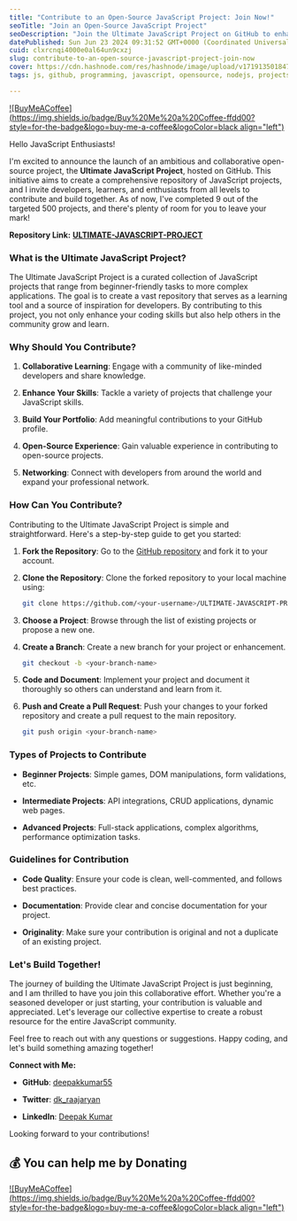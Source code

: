 ```yaml
---
title: "Contribute to an Open-Source JavaScript Project: Join Now!"
seoTitle: "Join an Open-Source JavaScript Project"
seoDescription: "Join the Ultimate JavaScript Project on GitHub to enhance skills, contribute, and collaborate with developers worldwide"
datePublished: Sun Jun 23 2024 09:31:52 GMT+0000 (Coordinated Universal Time)
cuid: clxrcnqi4000e0al64un9cxzj
slug: contribute-to-an-open-source-javascript-project-join-now
cover: https://cdn.hashnode.com/res/hashnode/image/upload/v1719135018479/a586d90a-d415-45fb-bdfd-1b3dd9b1a67d.jpeg
tags: js, github, programming, javascript, opensource, nodejs, projects, reactjs, html5, frontend-development, opensource-inactive, general-advice, 100daysofcode, contribution-to-open-source, generative-ai

---
```


[![BuyMeACoffee](https://img.shields.io/badge/Buy%20Me%20a%20Coffee-ffdd00?style=for-the-badge&logo=buy-me-a-coffee&logoColor=black align="left")](https://buymeacoffee.com/dk119819)

Hello JavaScript Enthusiasts!

I'm excited to announce the launch of an ambitious and collaborative open-source project, the **Ultimate JavaScript Project**, hosted on GitHub. This initiative aims to create a comprehensive repository of JavaScript projects, and I invite developers, learners, and enthusiasts from all levels to contribute and build together. As of now, I've completed 9 out of the targeted 500 projects, and there's plenty of room for you to leave your mark!

**Repository Link:** [**ULTIMATE-JAVASCRIPT-PROJECT**](https://github.com/deepakkumar55/ULTIMATE-JAVASCRIPT-PROJECT)

### What is the Ultimate JavaScript Project?

The Ultimate JavaScript Project is a curated collection of JavaScript projects that range from beginner-friendly tasks to more complex applications. The goal is to create a vast repository that serves as a learning tool and a source of inspiration for developers. By contributing to this project, you not only enhance your coding skills but also help others in the community grow and learn.

### Why Should You Contribute?

1. **Collaborative Learning**: Engage with a community of like-minded developers and share knowledge.
    
2. **Enhance Your Skills**: Tackle a variety of projects that challenge your JavaScript skills.
    
3. **Build Your Portfolio**: Add meaningful contributions to your GitHub profile.
    
4. **Open-Source Experience**: Gain valuable experience in contributing to open-source projects.
    
5. **Networking**: Connect with developers from around the world and expand your professional network.
    

### How Can You Contribute?

Contributing to the Ultimate JavaScript Project is simple and straightforward. Here's a step-by-step guide to get you started:

1. **Fork the Repository**: Go to the [GitHub repository](https://github.com/deepakkumar55/ULTIMATE-JAVASCRIPT-PROJECT) and fork it to your account.
    
2. **Clone the Repository**: Clone the forked repository to your local machine using:
    
    ```bash
    git clone https://github.com/<your-username>/ULTIMATE-JAVASCRIPT-PROJECT.git
    ```
    
3. **Choose a Project**: Browse through the list of existing projects or propose a new one.
    
4. **Create a Branch**: Create a new branch for your project or enhancement.
    
    ```bash
    git checkout -b <your-branch-name>
    ```
    
5. **Code and Document**: Implement your project and document it thoroughly so others can understand and learn from it.
    
6. **Push and Create a Pull Request**: Push your changes to your forked repository and create a pull request to the main repository.
    
    ```bash
    git push origin <your-branch-name>
    ```
    

### Types of Projects to Contribute

* **Beginner Projects**: Simple games, DOM manipulations, form validations, etc.
    
* **Intermediate Projects**: API integrations, CRUD applications, dynamic web pages.
    
* **Advanced Projects**: Full-stack applications, complex algorithms, performance optimization tasks.
    

### Guidelines for Contribution

* **Code Quality**: Ensure your code is clean, well-commented, and follows best practices.
    
* **Documentation**: Provide clear and concise documentation for your project.
    
* **Originality**: Make sure your contribution is original and not a duplicate of an existing project.
    

### Let's Build Together!

The journey of building the Ultimate JavaScript Project is just beginning, and I am thrilled to have you join this collaborative effort. Whether you're a seasoned developer or just starting, your contribution is valuable and appreciated. Let's leverage our collective expertise to create a robust resource for the entire JavaScript community.

Feel free to reach out with any questions or suggestions. Happy coding, and let's build something amazing together!

**Connect with Me:**

* **GitHub**: [deepakkumar55](https://github.com/deepakkumar55)
    
* **Twitter**: [dk\_raajaryan](https://twitter.com/dk_raajaryan)
    
* **LinkedIn**: [Deepak Kumar](https://www.linkedin.com/in/raajaryan/)
    

Looking forward to your contributions!

## 💰 You can help me by Donating

[![BuyMeACoffee](https://img.shields.io/badge/Buy%20Me%20a%20Coffee-ffdd00?style=for-the-badge&logo=buy-me-a-coffee&logoColor=black align="left")](https://buymeacoffee.com/dk119819)